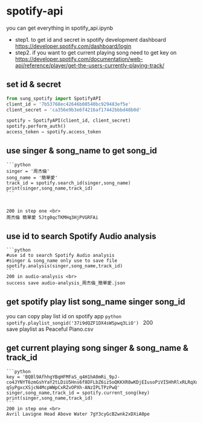 # spotify-api
you can get everything in spotify_api.ipynb

*  step1. to get id and secret in spotify development dashboard <br>
https://developer.spotify.com/dashboard/login
*  step2. if you want to get current playing song need to get key on <br>
https://developer.spotify.com/documentation/web-api/reference/player/get-the-users-currently-playing-track/


## set id & secret

```python
from sung_spotify import SpotifyAPI
client_id = '7b53768ec42646b08540bc929483ef5e'
client_secret = 'ca356e9b3e6f4216af17442bbbd48b0d'

spotify = SpotifyAPI(client_id, client_secret)
spotify.perform_auth()
access_token = spotify.access_token
```
    
## use singer & song_name to get song_id   
    ```python
    singer = '周杰倫'
    song_name = '簡單愛'
    track_id = spotify.search_id(singer,song_name)
    print(singer,song_name,track_id)
    ```
######
    200 in step one <br>
    周杰倫 簡單愛 5Jtg0qcTKMHq3HjPVGRFAi

## use id to search Spotify Audio analysis    
    ```python
    #use id to search Spotify Audio analysis
    #singer & song_name only use to save file
    spotify.analysis(singer,song_name,track_id)
    ```
    200 in audio-analysis <br> 
    success save audio-analysis_周杰倫_簡單愛.json
    
## get spotify play list song_name singer song_id <br>
  you can copy play list id on spotify app
    ```python
    spotify.playlist_songid('37i9dQZF1DX4sWSpwq3LiO')
    ```
    200 <br>
    save playlist as Peaceful Piano.csv
## get current playing song singer & song_name & track_id
    ```python
    key = 'BQBl9AfhhgYBqHFMFaS_q4H1hA0mRi_9pJ-co4JYNYT6zmGshYaY2tLDiU5Hns6f8DFLbZ6iz5oQKKXR8wKDjEIusoPiVI5HhRlxRLRqXo0dBYM8ixS7-qSyPgxcXSjcN4McpWWpCxRZvOPXh-ANzIPLTPzPwQ'
    singer,song_name,track_id = spotify.current_song(key)
    print(singer,song_name,track_id)
    ```
    200 in step one <br>
    Avril Lavigne Head Above Water 7gY3cyGcB2wnk2xDXiA0pe

